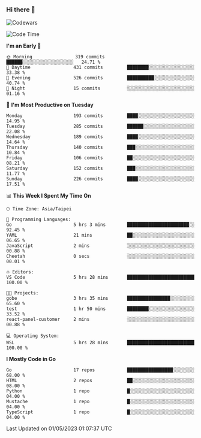 ### Hi there 👋

![Codewars](https://www.codewars.com/users/omegaatt36/badges/small)

<!--START_SECTION:waka-->
![Code Time](http://img.shields.io/badge/Code%20Time-1%2C109%20hrs%2012%20mins-blue)

**I'm an Early 🐤** 

```text
🌞 Morning                319 commits         ██████░░░░░░░░░░░░░░░░░░░   24.71 % 
🌆 Daytime                431 commits         ████████░░░░░░░░░░░░░░░░░   33.38 % 
🌃 Evening                526 commits         ██████████░░░░░░░░░░░░░░░   40.74 % 
🌙 Night                  15 commits          ░░░░░░░░░░░░░░░░░░░░░░░░░   01.16 % 
```
📅 **I'm Most Productive on Tuesday** 

```text
Monday                   193 commits         ████░░░░░░░░░░░░░░░░░░░░░   14.95 % 
Tuesday                  285 commits         ██████░░░░░░░░░░░░░░░░░░░   22.08 % 
Wednesday                189 commits         ████░░░░░░░░░░░░░░░░░░░░░   14.64 % 
Thursday                 140 commits         ███░░░░░░░░░░░░░░░░░░░░░░   10.84 % 
Friday                   106 commits         ██░░░░░░░░░░░░░░░░░░░░░░░   08.21 % 
Saturday                 152 commits         ███░░░░░░░░░░░░░░░░░░░░░░   11.77 % 
Sunday                   226 commits         ████░░░░░░░░░░░░░░░░░░░░░   17.51 % 
```


📊 **This Week I Spent My Time On** 

```text
🕑︎ Time Zone: Asia/Taipei

💬 Programming Languages: 
Go                       5 hrs 3 mins        ███████████████████████░░   92.45 % 
YAML                     21 mins             ██░░░░░░░░░░░░░░░░░░░░░░░   06.65 % 
JavaScript               2 mins              ░░░░░░░░░░░░░░░░░░░░░░░░░   00.88 % 
Cheetah                  0 secs              ░░░░░░░░░░░░░░░░░░░░░░░░░   00.01 % 

🔥 Editors: 
VS Code                  5 hrs 28 mins       █████████████████████████   100.00 % 

🐱‍💻 Projects: 
gobe                     3 hrs 35 mins       ████████████████░░░░░░░░░   65.60 % 
test                     1 hr 50 mins        ████████░░░░░░░░░░░░░░░░░   33.52 % 
react-panel-customer     2 mins              ░░░░░░░░░░░░░░░░░░░░░░░░░   00.88 % 

💻 Operating System: 
WSL                      5 hrs 28 mins       █████████████████████████   100.00 % 
```

**I Mostly Code in Go** 

```text
Go                       17 repos            █████████████████░░░░░░░░   68.00 % 
HTML                     2 repos             ██░░░░░░░░░░░░░░░░░░░░░░░   08.00 % 
Python                   1 repo              █░░░░░░░░░░░░░░░░░░░░░░░░   04.00 % 
Mustache                 1 repo              █░░░░░░░░░░░░░░░░░░░░░░░░   04.00 % 
TypeScript               1 repo              █░░░░░░░░░░░░░░░░░░░░░░░░   04.00 % 
```




 Last Updated on 01/05/2023 01:07:37 UTC
<!--END_SECTION:waka-->

<!--
**omegaatt36/omegaatt36** is a ✨ _special_ ✨ repository because its `README.md` (this file) appears on your GitHub profile.

Here are some ideas to get you started:

- 🔭 I’m currently working on ...
- 🌱 I’m currently learning ...
- 👯 I’m looking to collaborate on ...
- 🤔 I’m looking for help with ...
- 💬 Ask me about ...
- 📫 How to reach me: ...
- 😄 Pronouns: ...
- ⚡ Fun fact: ...
-->
